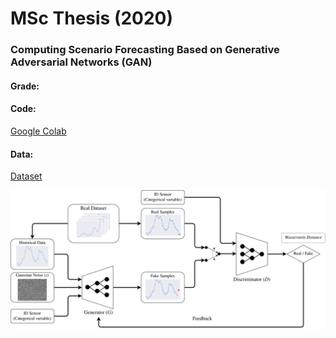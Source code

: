 # MSc Thesis (2020)
### Computing Scenario Forecasting Based on Generative Adversarial Networks (GAN)
#### Grade: 

#### Code: 
[Google Colab](https://drive.google.com/file/d/1EBcMLTUhuo9wVYoyQl_EGI-kvXpSoRse/view?usp=sharing)

#### Data:
[Dataset](https://drive.google.com/file/d/1_zUFIockLOs5pkGbzEjRU4Em5xvq4ayz/view?usp=sharing)

![alt text](GAN_architecture_2.png)
